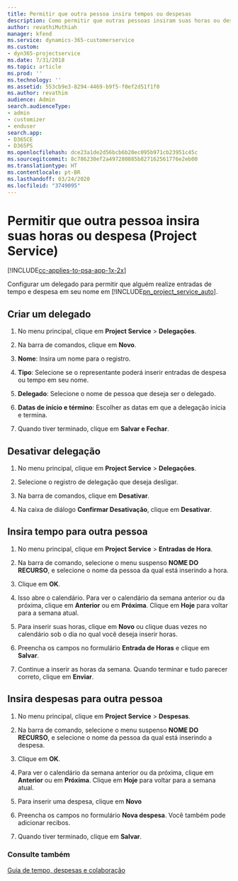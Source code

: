 ```yaml
---
title: Permitir que outra pessoa insira tempos ou despesas
description: Como permitir que outras pessoas insiram suas horas ou despesas no Project Service
author: revathiMuthiah
manager: kfend
ms.service: dynamics-365-customerservice
ms.custom:
- dyn365-projectservice
ms.date: 7/31/2018
ms.topic: article
ms.prod: ''
ms.technology: ''
ms.assetid: 553cb9e3-8294-4469-b9f5-f0ef2d51f1f0
ms.author: revathim
audience: Admin
search.audienceType:
- admin
- customizer
- enduser
search.app:
- D365CE
- D365PS
ms.openlocfilehash: dce23a1de2d56bcb6b20ec095b971cb23951c45c
ms.sourcegitcommit: 8c786230ef2a497280885b827162561776e2eb00
ms.translationtype: HT
ms.contentlocale: pt-BR
ms.lasthandoff: 03/24/2020
ms.locfileid: "3749095"
---
```

# <a name="allow-someone-else-to-enter-your-time-entry-or-expense-project-service"></a>Permitir que outra pessoa insira suas horas ou despesa (Project Service)

[!INCLUDE[cc-applies-to-psa-app-1x-2x](../includes/cc-applies-to-psa-app-1x-2x.md)]

Configurar um delegado para permitir que alguém realize entradas de tempo e despesa em seu nome em [!INCLUDE[pn_project_service_auto](../includes/pn-project-service-auto.md)].  
  
## <a name="create-a-delegate"></a>Criar um delegado  
  
1.  No menu principal, clique em **Project Service** > **Delegações**.  
  
2.  Na barra de comandos, clique em **Novo**.  
  
3. **Nome**: Insira um nome para o registro.  
  
4. **Tipo**: Selecione se o representante poderá inserir entradas de despesa ou tempo em seu nome.  
  
5. **Delegado**: Selecione o nome de pessoa que deseja ser o delegado.  
  
6. **Datas de início e término**: Escolher as datas em que a delegação inicia e termina.  
  
7.  Quando tiver terminado, clique em **Salvar e Fechar**.  
  
## <a name="turn-off-delegation"></a>Desativar delegação  
  
1.  No menu principal, clique em **Project Service** > **Delegações**.  
  
2.  Selecione o registro de delegação que deseja desligar.  
  
3.  Na barra de comandos, clique em **Desativar**.  
  
4.  Na caixa de diálogo **Confirmar Desativação**, clique em **Desativar**.  
  
## <a name="enter-time-for-someone-else"></a>Insira tempo para outra pessoa  
  
1.  No menu principal, clique em **Project Service** > **Entradas de Hora**.  
  
2.  Na barra de comando, selecione o menu suspenso **NOME DO RECURSO**, e selecione o nome da pessoa da qual está inserindo a hora.  
  
3.  Clique em **OK**.  
  
4.  Isso abre o calendário. Para ver o calendário da semana anterior ou da próxima, clique em **Anterior** ou em **Próxima**. Clique em **Hoje** para voltar para a semana atual.  
  
5.  Para inserir suas horas, clique em **Novo** ou clique duas vezes no calendário sob o dia no qual você deseja inserir horas.  
  
6.  Preencha os campos no formulário **Entrada de Horas** e clique em **Salvar**.  
  
7.  Continue a inserir as horas da semana. Quando terminar e tudo parecer correto, clique em **Enviar**.  
  
## <a name="enter-expenses-for-someone-else"></a>Insira despesas para outra pessoa  
  
1.  No menu principal, clique em **Project Service** > **Despesas**.  
  
2.  Na barra de comando, selecione o menu suspenso **NOME DO RECURSO**, e selecione o nome da pessoa da qual está inserindo a despesa.  
  
3.  Clique em **OK**.  
  
4.  Para ver o calendário da semana anterior ou da próxima, clique em **Anterior** ou em **Próxima**. Clique em **Hoje** para voltar para a semana atual.  
  
5.  Para inserir uma despesa, clique em **Novo**  
  
6.  Preencha os campos no formulário **Nova despesa**. Você também pode adicionar recibos.  
  
7.  Quando tiver terminado, clique em **Salvar**.  
  
### <a name="see-also"></a>Consulte também  
 [Guia de tempo, despesas e colaboração](../project-service/time-expense-collaboration-guide.md)

